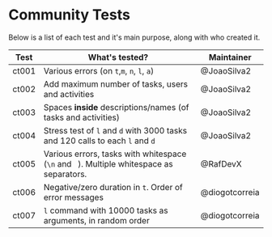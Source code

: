 # Community Tests

Below is a list of each test and it's main purpose, along with who created it.

| Test  | What's tested?                                                                           | Maintainer     |
| ----- | ---------------------------------------------------------------------------------------- | -------------- |
| ct001 | Various errors (on `t`,`m`, `n`, `l`, `a`)                                               | @JoaoSilva2    |
| ct002 | Add maximum number of tasks, users and activities                                        | @JoaoSilva2    |
| ct003 | Spaces **inside** descriptions/names (of tasks and activities)                           | @JoaoSilva2    |
| ct004 | Stress test of `l` and `d` with 3000 tasks and 120 calls to each `l` and `d`             | @JoaoSilva2    |
| ct005 | Various errors, tasks with whitespace (`\n` and ` `). Multiple whitespace as separators. | @RafDevX       |
| ct006 | Negative/zero duration in `t`. Order of error messages                                   | @diogotcorreia |
| ct007 | `l` command with 10000 tasks as arguments, in random order                               | @diogotcorreia |
